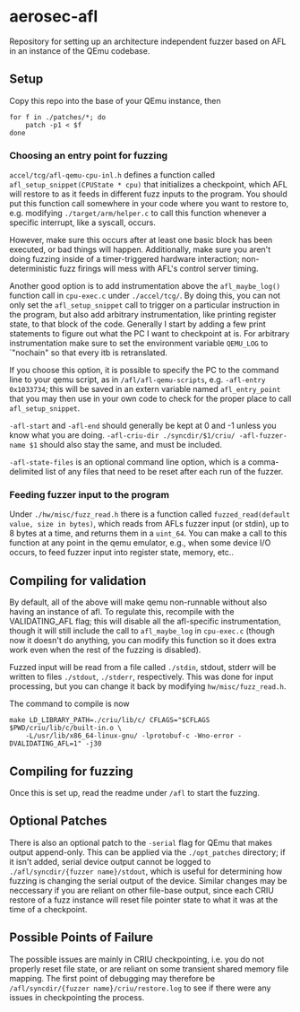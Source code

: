 # aerosec-afl

Repository for setting up an architecture independent fuzzer based on AFL in an instance of the QEmu codebase.

## Setup

Copy this repo into the base of your QEmu instance, then

```
for f in ./patches/*; do
    patch -p1 < $f
done
```

### Choosing an entry point for fuzzing

`accel/tcg/afl-qemu-cpu-inl.h` defines a function called `afl_setup_snippet(CPUState * cpu)` that initializes
a checkpoint, which AFL will restore to as it feeds in different fuzz inputs to the program. You should 
put this function call somewhere in your code where you want to restore to, e.g. modifying 
`./target/arm/helper.c` to call this function whenever a specific interrupt, like a syscall, occurs. 

However, make sure this occurs after at least one basic block has been executed, or bad things will happen.
Additionally, make sure you aren't doing fuzzing inside of a timer-triggered hardware interaction; 
non-deterministic fuzz firings will mess with AFL's control server timing.

Another good option is to add instrumentation above the `afl_maybe_log()` function call in 
`cpu-exec.c` under `./accel/tcg/`. 
By doing this, you can not only set the `afl_setup_snippet` call to trigger on a particular instruction in
the program, but also add arbitrary instrumentation, like printing register state, to that block of the code.
Generally I start by adding a few print statements to figure out what the PC I want to checkpoint at is.
For arbitrary instrumentation make sure to set the environment variable `QEMU_LOG` to `"nochain" so that 
every itb is retranslated.

If you choose this option, it is possible to specify the PC to the command line to your qemu script, as in 
`/afl/afl-qemu-scripts`, e.g. `-afl-entry 0x1033734`; this will be saved in an extern variable named
`afl_entry_point` that you may then use in your own code to check for the proper place to call 
`afl_setup_snippet`.

`-afl-start` and `-afl-end` should generally be kept at 0 and -1 unless you know what you are doing.
`-afl-criu-dir ./syncdir/$1/criu/ -afl-fuzzer-name $1` should also stay the same, and must be included. 

`-afl-state-files` is an optional command line option, which is a comma-delimited list of any files 
that need to be reset after each run of the fuzzer.

### Feeding fuzzer input to the program

Under `./hw/misc/fuzz_read.h` there is a function called `fuzzed_read(default value, size in bytes)`,
which reads from AFLs fuzzer input (or stdin), up to 8 bytes at a time, and returns them in a 
`uint_64`. You can make a call to this function at any point in the qemu emulator, e.g., when some 
device I/O occurs, to feed fuzzer input into register state, memory, etc..

## Compiling for validation

By default, all of the above will make qemu non-runnable without also having an instance of afl.
To regulate this, recompile with the VALIDATING_AFL flag; this will disable all the afl-specific
instrumentation, though it will still include the call to `afl_maybe_log` in 
`cpu-exec.c` (though now it doesn't do anything, you can modify this function so it does extra work 
even when the rest of the fuzzing is disabled). 

Fuzzed input will be read from a file called `./stdin`, stdout, stderr will be written to files 
`./stdout`, `./stderr`, respectively. This was done for input processing, but you can change
it back by modifying `hw/misc/fuzz_read.h`.

The command to compile is now 

```
make LD_LIBRARY_PATH=./criu/lib/c/ CFLAGS="$CFLAGS $PWD/criu/lib/c/built-in.o \
    -L/usr/lib/x86_64-linux-gnu/ -lprotobuf-c -Wno-error -DVALIDATING_AFL=1" -j30
```

## Compiling for fuzzing

Once this is set up, read the readme under `/afl` to start the fuzzing. 

## Optional Patches 

There is also an optional patch to the `-serial` flag for QEmu that makes output append-only. This can 
be applied via the `./opt_patches` directory; if it isn't added, serial device output cannot be logged
to `./afl/syncdir/{fuzzer name}/stdout`, which is useful for determining how fuzzing is changing the 
serial output of the device. Similar changes may be neccessary if you are reliant on other file-base
output, since each CRIU restore of a fuzz instance will reset file pointer state to what it was 
at the time of a checkpoint.

## Possible Points of Failure

The possible issues are mainly in CRIU checkpointing, i.e. you do not properly reset file state, or are 
reliant on some transient shared memory file mapping. The first point of debugging may therefore be
`/afl/syncdir/{fuzzer name}/criu/restore.log` to see if there were any issues in checkpointing the
process.
